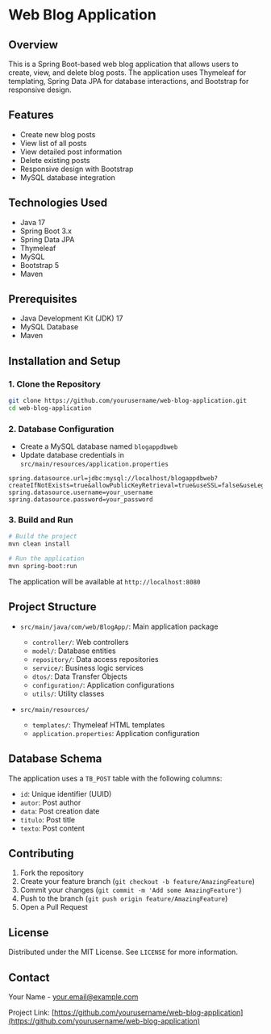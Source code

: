 # Web Blog Application

## Overview

This is a Spring Boot-based web blog application that allows users to create, view, and delete blog posts. The application uses Thymeleaf for templating, Spring Data JPA for database interactions, and Bootstrap for responsive design.

## Features

- Create new blog posts
- View list of all posts
- View detailed post information
- Delete existing posts
- Responsive design with Bootstrap
- MySQL database integration

## Technologies Used

- Java 17
- Spring Boot 3.x
- Spring Data JPA
- Thymeleaf
- MySQL
- Bootstrap 5
- Maven

## Prerequisites

- Java Development Kit (JDK) 17
- MySQL Database
- Maven

## Installation and Setup

### 1. Clone the Repository

```bash
git clone https://github.com/yourusername/web-blog-application.git
cd web-blog-application
```

### 2. Database Configuration

- Create a MySQL database named `blogappdbweb`
- Update database credentials in `src/main/resources/application.properties`

```properties
spring.datasource.url=jdbc:mysql://localhost/blogappdbweb?createIfNotExists=true&allowPublicKeyRetrieval=true&useSSL=false&useLegacyDatetimeCode=false&serverTimezone=America/Sao_Paulo&SameSite=None
spring.datasource.username=your_username
spring.datasource.password=your_password
```

### 3. Build and Run

```bash
# Build the project
mvn clean install

# Run the application
mvn spring-boot:run
```

The application will be available at `http://localhost:8080`

## Project Structure

- `src/main/java/com/web/BlogApp/`: Main application package
  - `controller/`: Web controllers
  - `model/`: Database entities
  - `repository/`: Data access repositories
  - `service/`: Business logic services
  - `dtos/`: Data Transfer Objects
  - `configuration/`: Application configurations
  - `utils/`: Utility classes

- `src/main/resources/`
  - `templates/`: Thymeleaf HTML templates
  - `application.properties`: Application configuration

## Database Schema

The application uses a `TB_POST` table with the following columns:
- `id`: Unique identifier (UUID)
- `autor`: Post author
- `data`: Post creation date
- `titulo`: Post title
- `texto`: Post content

## Contributing

1. Fork the repository
2. Create your feature branch (`git checkout -b feature/AmazingFeature`)
3. Commit your changes (`git commit -m 'Add some AmazingFeature'`)
4. Push to the branch (`git push origin feature/AmazingFeature`)
5. Open a Pull Request

## License

Distributed under the MIT License. See `LICENSE` for more information.

## Contact

Your Name - your.email@example.com

Project Link: [https://github.com/yourusername/web-blog-application](https://github.com/yourusername/web-blog-application)
